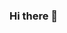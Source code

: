 ### Hi there 👋

<!--
**sandlionman/sandlionman** is a ✨ _special_ ✨ repository because its `README.md` (this file) appears on your GitHub profile.

![vD_HJCEwumoOoo2n](https://user-images.githubusercontent.com/70363690/210917406-7c2d1725-4c3a-4ebe-b463-92f9168da958.jpg)
